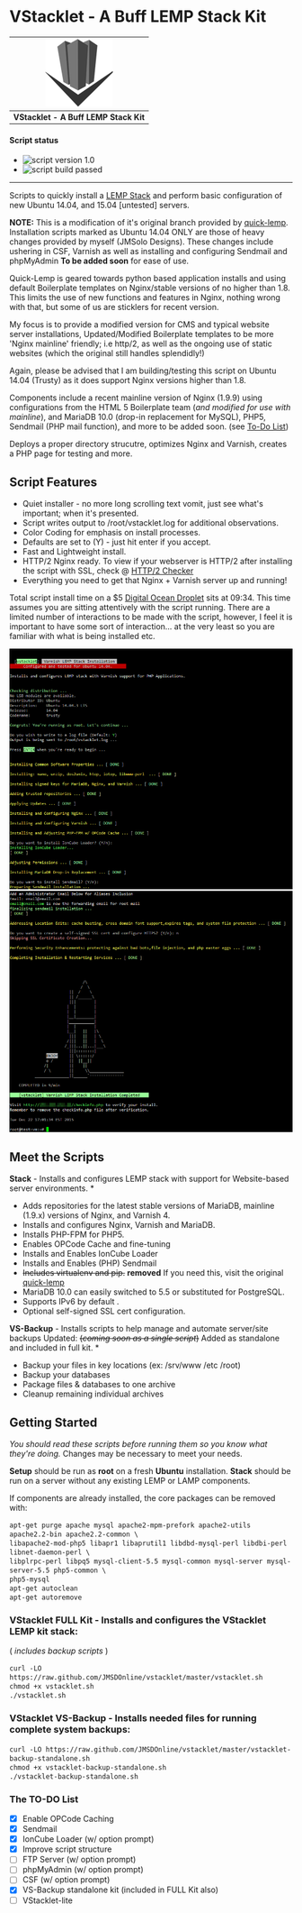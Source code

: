 VStacklet - A Buff LEMP Stack Kit
==========

| ![VStacklet - A Buff LEMP Stack Kit](https://github.com/JMSDOnline/vstacklet/blob/master/images/vstacklet-lemp-kit.png "vstacklet") |
|---|
| **VStacklet - A Buff LEMP Stack Kit** |

#### Script status

- ![script version 1.0](http://b.repl.ca/v1/script_version-1.0-446CB3.png) 
- ![script build passed](http://b.repl.ca/v1/script_build-passed-1E824C.png) 

--------

Scripts to quickly install a [LEMP Stack](https://lemp.io) and perform basic configuration of new Ubuntu 14.04, and 15.04 [untested] servers.

**NOTE:** This is a modification of it's original branch provided by <a href="https://github.com/jbradach/quick-lemp/" target="_blank">quick-lemp</a>. Installation scripts marked as Ubuntu 14.04 ONLY are those of heavy changes provided by myself (JMSolo Designs). These changes include ushering in CSF, Varnish as well as installing and configuring Sendmail and phpMyAdmin **To be added soon** for ease of use. 

Quick-Lemp is geared towards python based application installs and using default Boilerplate templates on Nginx/stable versions of no higher than 1.8. This limits the use of new functions and features in Nginx, nothing wrong with that, but some of us are sticklers for recent version. 

My focus is to provide a modified version for CMS and typical website server installations, Updated/Modified Boilerplate templates to be more 'Nginx mainline' friendly; i.e http/2, as well as the ongoing use of static websites (which the original still handles splendidly!)

Again, please be advised that I am building/testing this script on Ubuntu 14.04 (Trusty) as it does support Nginx versions higher than 1.8.

Components include a recent mainline version of Nginx (1.9.9) using configurations from the HTML 5 Boilerplate team (_and modified for use with mainline_), and MariaDB 10.0 (drop-in replacement for MySQL), PHP5, Sendmail (PHP mail function), and more to be added soon. (see [To-Do List](#the-to-do-list))

Deploys a proper directory strucutre, optimizes Nginx and Varnish, creates a PHP page for testing and more.

Script Features
--------
  * Quiet installer - no more long scrolling text vomit, just see what's important; when it's presented.
  * Script writes output to /root/vstacklet.log for additional observations.
  * Color Coding for emphasis on install processes.
  * Defaults are set to (Y) - just hit enter if you accept.
  * Fast and Lightweight install.
  * HTTP/2 Nginx ready. To view if your webserver is HTTP/2 after installing the script with SSL, check @ <a href="http://h2.nix-admin.com/" target="_blank">HTTP/2 Checker</a>
  * Everything you need to get that Nginx + Varnish server up and running!

Total script install time on a $5 <a href="https://www.digitalocean.com/?refcode=917d3ff0e1c8" target="_blank">Digital Ocean Droplet</a> sits at 09:34. This time assumes you are sitting attentively with the script running. There are a limited number of interactions to be made with the script, however, I feel it is important to have some sort of interaction... at the very least so you are familiar with what is being installed etc.

![preview 1](https://github.com/JMSDOnline/vstacklet/blob/master/images/vstacklet-script-preview1.png "vstacklet preview 1")
![preview 2](https://github.com/JMSDOnline/vstacklet/blob/master/images/vstacklet-script-preview2.png "vstacklet preview 2")

 Meet the Scripts
--------

__Stack__ - Installs and configures LEMP stack with support for Website-based server environments.
  *
  * Adds repositories for the latest stable versions of MariaDB, mainline (1.9.x) versions of Nginx, and Varnish 4.
  * Installs and configures Nginx, Varnish and MariaDB.
  * Installs PHP-FPM for PHP5.
  * Enables OPCode Cache and fine-tuning
  * Installs and Enables IonCube Loader
  * Installs and Enables (PHP) Sendmail
  * ~~Includes virtualenv and pip.~~ **removed** If you need this, visit the original [quick-lemp](https://github.com/jbradach/quick-lemp/)
  * MariaDB 10.0 can easily switched to 5.5 or substituted for PostgreSQL.
  * Supports IPv6 by default .
  * Optional self-signed SSL cert configuration.

__VS-Backup__ - Installs scripts to help manage and automate server/site backups 
Updated: ~~(_coming soon as a single script_)~~ Added as standalone and included in full kit.
  *
  * Backup your files in key locations (ex: /srv/www /etc /root)
  * Backup your databases
  * Package files & databases to one archive
  * Cleanup remaining individual archives


Getting Started
----------------
_You should read these scripts before running them so you know what they're
doing._ Changes may be necessary to meet your needs.

__Setup__ should be run as __root__ on a fresh __Ubuntu__ installation. __Stack__ should be run on a server without any existing LEMP or LAMP components.

If components are already installed, the core packages can be removed with:
```
apt-get purge apache mysql apache2-mpm-prefork apache2-utils apache2.2-bin apache2.2-common \
libapache2-mod-php5 libapr1 libaprutil1 libdbd-mysql-perl libdbi-perl libnet-daemon-perl \
libplrpc-perl libpq5 mysql-client-5.5 mysql-common mysql-server mysql-server-5.5 php5-common \ 
php5-mysql
apt-get autoclean
apt-get autoremove
```

### VStacklet FULL Kit - Installs and configures the VStacklet LEMP kit stack:
( _includes backup scripts_ )
```
curl -LO https://raw.github.com/JMSDOnline/vstacklet/master/vstacklet.sh
chmod +x vstacklet.sh
./vstacklet.sh
```

### VStacklet VS-Backup - Installs needed files for running complete system backups:
```
curl -LO https://raw.github.com/JMSDOnline/vstacklet/master/vstacklet-backup-standalone.sh
chmod +x vstacklet-backup-standalone.sh
./vstacklet-backup-standalone.sh
```

### The TO-DO List
- [x] Enable OPCode Caching
- [x] Sendmail
- [x] IonCube Loader (w/ option prompt)
- [x] Improve script structure
- [ ] FTP Server (w/ option prompt)
- [ ] phpMyAdmin (w/ option prompt)
- [ ] CSF (w/ option prompt)
- [x] VS-Backup standalone kit (included in FULL Kit also)
- [ ] VStacklet-lite 